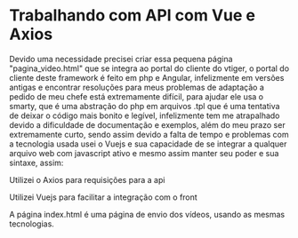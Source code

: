 # Trabalhando com API com Vue e Axios

Devido uma necessidade precisei criar essa pequena página "pagina_video.html" que se integra ao portal do cliente do vtiger, o portal do cliente deste framework é feito em php e Angular, infelizmente em versões antigas e encontrar resoluções para meus problemas de adaptação a pedido de meu chefe está extremamente difícil, para ajudar ele usa o smarty, que é uma abstração do php em arquivos .tpl que é uma tentativa de deixar o código mais bonito e legível, infelizmente tem me atrapalhado devido a dificuldade de documentação e exemplos, além do meu prazo ser extremamente curto, sendo assim devido a falta de tempo e problemas com a tecnologia usada usei o Vuejs e sua capacidade de se integrar a qualquer arquivo web com javascript ativo e mesmo assim manter seu poder e sua sintaxe, assim:

Utilizei o Axios para requisições para a api

Utilizei Vuejs para facilitar a integração com o front

A página index.html é uma página de envio dos vídeos, usando as mesmas tecnologias.